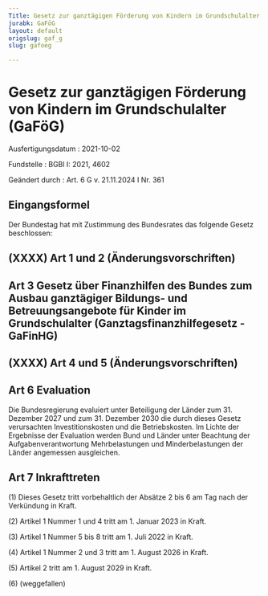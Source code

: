 ```yaml
---
Title: Gesetz zur ganztägigen Förderung von Kindern im Grundschulalter
jurabk: GaFöG
layout: default
origslug: gaf_g
slug: gafoeg

---
```


# Gesetz zur ganztägigen Förderung von Kindern im Grundschulalter (GaFöG)

Ausfertigungsdatum
:   2021-10-02

Fundstelle
:   BGBl I: 2021, 4602

Geändert durch
:   Art. 6 G v. 21.11.2024 I Nr. 361


## Eingangsformel

Der Bundestag hat mit Zustimmung des Bundesrates das folgende Gesetz beschlossen:


## (XXXX) Art 1 und 2 (Änderungsvorschriften)


## Art 3 Gesetz über Finanzhilfen des Bundes zum Ausbau ganztägiger Bildungs- und Betreuungsangebote für Kinder im Grundschulalter (Ganztagsfinanzhilfegesetz - GaFinHG)


## (XXXX) Art 4 und 5 (Änderungsvorschriften)


## Art 6 Evaluation

Die Bundesregierung evaluiert unter Beteiligung der Länder zum 31. Dezember 2027 und zum 31. Dezember 2030 die durch dieses Gesetz verursachten Investitionskosten und die Betriebskosten. Im Lichte der Ergebnisse der Evaluation werden Bund und Länder unter Beachtung der Aufgabenverantwortung Mehrbelastungen und Minderbelastungen der Länder angemessen ausgleichen.


## Art 7 Inkrafttreten

(1) Dieses Gesetz tritt vorbehaltlich der Absätze 2 bis 6 am Tag nach der Verkündung in Kraft.

(2) Artikel 1 Nummer 1 und 4 tritt am 1. Januar 2023 in Kraft.

(3) Artikel 1 Nummer 5 bis 8 tritt am 1. Juli 2022 in Kraft.

(4) Artikel 1 Nummer 2 und 3 tritt am 1. August 2026 in Kraft.

(5) Artikel 2 tritt am 1. August 2029 in Kraft.

(6) (weggefallen)

